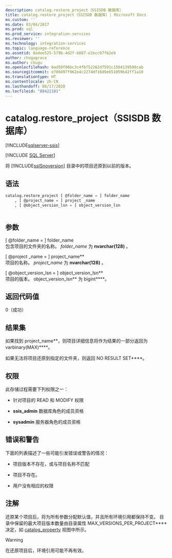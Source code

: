 ```yaml
---
description: catalog.restore_project（SSISDB 数据库）
title: catalog.restore_project（SSISDB 数据库）| Microsoft Docs
ms.custom: ''
ms.date: 03/04/2017
ms.prod: sql
ms.prod_service: integration-services
ms.reviewer: ''
ms.technology: integration-services
ms.topic: language-reference
ms.assetid: 8adee525-579b-4d2f-b807-e2ecc07fb2e9
author: chugugrace
ms.author: chugu
ms.openlocfilehash: 6ad50f86bc3c4f6f52262df591c1504139590cab
ms.sourcegitcommit: e700497f962e4c2274df16d9e651059b42ff1a10
ms.translationtype: HT
ms.contentlocale: zh-CN
ms.lasthandoff: 08/17/2020
ms.locfileid: "88422101"
---
```

# <a name="catalogrestore_project-ssisdb-database"></a>catalog.restore_project（SSISDB 数据库）

[!INCLUDE[sqlserver-ssis](../../includes/applies-to-version/sqlserver-ssis.md)]


[!INCLUDE [SQL Server](../../includes/applies-to-version/sqlserver.md)]

  将 [!INCLUDE[ssISnoversion](../../includes/ssisnoversion-md.md)] 目录中的项目还原到以前的版本。  
  
## <a name="syntax"></a>语法  
  
```sql  
catalog.restore_project [ @folder_name = ] folder_name  
    , [ @project_name = ] project _name  
    , [ @object_version_lsn = ] object_version_lsn  
  
```  
  
## <a name="arguments"></a>参数  
 [ @folder_name = ] folder_name   
 包含项目的文件夹的名称。 *folder_name* 为 **nvarchar(128)** 。  
  
 [ @project _name = ] project_name**  
 项目的名称。 *project_name* 为 **nvarchar(128)** 。  
  
 [ @object_version_lsn = ] object_version_lsn**  
 项目的版本。 object_version_lsn** 为 bigint****。  
  
## <a name="return-code-value"></a>返回代码值  
 0（成功）  
  
## <a name="result-sets"></a>结果集  
 如果找到 project_name**，则项目详细信息将作为结果的一部分返回为 varbinary(MAX)****。  
  
 如果无法将项目还原到指定的文件夹，则返回 NO RESULT SET****。  
  
## <a name="permissions"></a>权限  
 此存储过程需要下列权限之一：  
  
-   针对项目的 READ 和 MODIFY 权限  
  
-   **ssis_admin** 数据库角色的成员资格  
  
-   **sysadmin** 服务器角色的成员资格  
  
## <a name="errors-and-warnings"></a>错误和警告  
 下面的列表描述了一些可能引发错误或警告的情况：  
  
-   项目版本不存在，或与项目名称不匹配  
  
-   项目不存在。  
  
-   用户没有相应的权限  
  
## <a name="remarks"></a>注解  
 还原某个项目后，将为所有参数分配默认值，并且所有环境引用都保持不变。 目录中保留的最大项目版本数量由目录属性 MAX_VERSIONS_PER_PROJECT**** 决定，如 [catalog_property](../../integration-services/system-views/catalog-catalog-properties-ssisdb-database.md) 视图中所示。  
  
> [!WARNING]  
>  在还原项目后，环境引用可能不再有效。  
  
  
